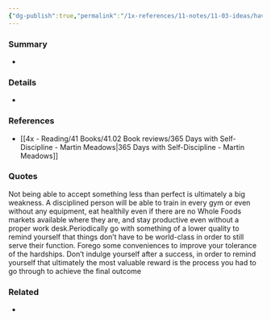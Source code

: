 ```yaml
---
{"dg-publish":true,"permalink":"/1x-references/11-notes/11-03-ideas/have-the-ability-to-accept-things-that-are-less-than-perfect/","title":"Have the ability to accept things that are less than perfect","created":"2024-02-23T16:08:36.692+03:00","updated":"2024-02-23T16:09:23.101+03:00"}
---
```



### Summary
- 

### Details
- 

### References
- [[4x - Reading/41 Books/41.02 Book reviews/365 Days with Self-Discipline - Martin Meadows\|365 Days with Self-Discipline - Martin Meadows]]

### Quotes
Not being able to accept something less than perfect is ultimately a big weakness. A disciplined person will be able to train in every gym or even without any equipment, eat healthily even if there are no Whole Foods markets available where they are, and stay productive even without a proper work desk.Periodically go with something of a lower quality to remind yourself that things don’t have to be world-class in order to still serve their function. Forego some conveniences to improve your tolerance of the hardships. Don’t indulge yourself after a success, in order to remind yourself that ultimately the most valuable reward is the process you had to go through to achieve the final outcome


### Related
- 